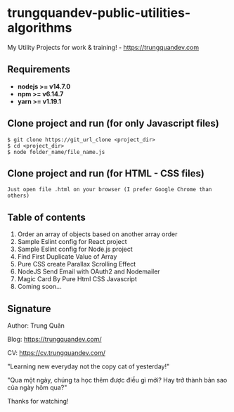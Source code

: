# trungquandev-public-utilities-algorithms
My Utility Projects for work &amp; training! - https://trungquandev.com

## Requirements

* **nodejs >= v14.7.0**
* **npm >= v6.14.7**
* **yarn >= v1.19.1**

## Clone project and run (for only Javascript files)

```
$ git clone https://git_url_clone <project_dir>
$ cd <project_dir>
$ node folder_name/file_name.js
```

## Clone project and run (for HTML - CSS files)

```
Just open file .html on your browser (I prefer Google Chrome than others)
```

## Table of contents
1. Order an array of objects based on another array order
2. Sample Eslint config for React project
3. Sample Eslint config for Node.js project
4. Find First Duplicate Value of Array
5. Pure CSS create Parallax Scrolling Effect
6. NodeJS Send Email with OAuth2 and Nodemailer
7. Magic Card By Pure Html CSS Javascript
8. Coming soon...


## Signature
Author: Trung Quân

Blog: https://trungquandev.com/

CV: https://cv.trungquandev.com/

"Learning new everyday not the copy cat of yesterday!"

"Qua một ngày, chúng ta học thêm được điều gì mới? Hay trở thành bản sao của ngày hôm qua?"

Thanks for watching!
